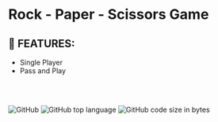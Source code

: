 # Rock - Paper - Scissors Game

## :page_with_curl: FEATURES:
- Single Player
- Pass and Play

<br/>
<br/>

![GitHub](https://img.shields.io/github/license/codingtyp/RockPaperScissors?label=License&style=flat-square)
![GitHub top language](https://img.shields.io/github/languages/top/codingtyp/RockPaperScissors?label=Python&style=flat-square)
![GitHub code size in bytes](https://img.shields.io/github/languages/code-size/codingtyp/RockPaperScissors?label=Code%20Size&style=flat-square)
